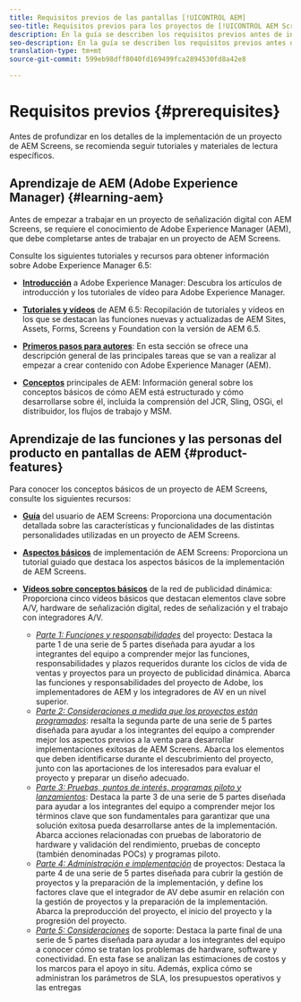 ```yaml
---
title: Requisitos previos de las pantallas [!UICONTROL AEM]
seo-title: Requisitos previos para los proyectos de [!UICONTROL AEM Screens]
description: En la guía se describen los requisitos previos antes de iniciar un proyecto de AEM Screens.
seo-description: En la guía se describen los requisitos previos antes de iniciar un proyecto de AEM Screens.
translation-type: tm+mt
source-git-commit: 599eb98dff8040fd169499fca2894530fd8a42e8

---
```



# Requisitos previos {#prerequisites}

Antes de profundizar en los detalles de la implementación de un proyecto de AEM Screens, se recomienda seguir tutoriales y materiales de lectura específicos.

## Aprendizaje de AEM (Adobe Experience Manager) {#learning-aem}

Antes de empezar a trabajar en un proyecto de señalización digital con AEM Screens, se requiere el conocimiento de Adobe Experience Manager (AEM), que debe completarse antes de trabajar en un proyecto de AEM Screens.

Consulte los siguientes tutoriales y recursos para obtener información sobre Adobe Experience Manager 6.5:

* **[Introducción](https://helpx.adobe.com/experience-manager/get-started.html)** a Adobe Experience Manager: Descubra los artículos de introducción y los tutoriales de vídeo para Adobe Experience Manager.

* **[Tutoriales y vídeos](https://helpx.adobe.com/experience-manager/kt/index/aem-6-5-videos.html)** de AEM 6.5: Recopilación de tutoriales y vídeos en los que se destacan las funciones nuevas y actualizadas de AEM Sites, Assets, Forms, Screens y Foundation con la versión de AEM 6.5.

* **[Primeros pasos para autores](https://helpx.adobe.com/experience-manager/6-5/sites/authoring/using/first-steps.html)**: En esta sección se ofrece una descripción general de las principales tareas que se van a realizar al empezar a crear contenido con Adobe Experience Manager (AEM).

* **[Conceptos](https://helpx.adobe.com/experience-manager/6-5/sites/developing/using/the-basics.html)** principales de AEM: Información general sobre los conceptos básicos de cómo AEM está estructurado y cómo desarrollarse sobre él, incluida la comprensión del JCR, Sling, OSGi, el distribuidor, los flujos de trabajo y MSM.

## Aprendizaje de las funciones y las personas del producto en pantallas de AEM {#product-features}

Para conocer los conceptos básicos de un proyecto de AEM Screens, consulte los siguientes recursos:

* **[Guía](https://helpx.adobe.com/experience-manager/6-5/screens/user-guide.html)** del usuario de AEM Screens: Proporciona una documentación detallada sobre las características y funcionalidades de las distintas personalidades utilizadas en un proyecto de AEM Screens.

* **[Aspectos básicos](https://experienceleague.adobe.com/?launch=AEM-7a#recommended/solutions/experience-manager)** de implementación de AEM Screens: Proporciona un tutorial guiado que destaca los aspectos básicos de la implementación de AEM Screens.

* **[Vídeos sobre conceptos básicos](https://helpx.adobe.com/experience-manager/6-5/screens/user-guide.html?topic=/experience-manager/6-5/screens/morehelp/digital-signage-networks-basics.ug.js)** de la red de publicidad dinámica: Proporciona cinco vídeos básicos que destacan elementos clave sobre A/V, hardware de señalización digital, redes de señalización y el trabajo con integradores A/V.
   * *[Parte 1: Funciones y responsabilidades](https://helpx.adobe.com/experience-manager/6-5/screens/using/project-roles-responsibilities.html)* del proyecto: Destaca la parte 1 de una serie de 5 partes diseñada para ayudar a los integrantes del equipo a comprender mejor las funciones, responsabilidades y plazos requeridos durante los ciclos de vida de ventas y proyectos para un proyecto de publicidad dinámica. Abarca las funciones y responsabilidades del proyecto de Adobe, los implementadores de AEM y los integradores de AV en un nivel superior.
   * *[Parte 2: Consideraciones a medida que los proyectos están programados](https://helpx.adobe.com/experience-manager/6-5/screens/using/project-considerations.html)*: resalta la segunda parte de una serie de 5 partes diseñada para ayudar a los integrantes del equipo a comprender mejor los aspectos previos a la venta para desarrollar implementaciones exitosas de AEM Screens. Abarca los elementos que deben identificarse durante el descubrimiento del proyecto, junto con las aportaciones de los interesados para evaluar el proyecto y preparar un diseño adecuado.
   * *[Parte 3: Pruebas, puntos de interés, programas piloto y lanzamientos](https://helpx.adobe.com/experience-manager/6-5/screens/using/testing-pocs-pilots-rollouts.html)*: Destaca la parte 3 de una serie de 5 partes diseñada para ayudar a los integrantes del equipo a comprender mejor los términos clave que son fundamentales para garantizar que una solución exitosa pueda desarrollarse antes de la implementación. Abarca acciones relacionadas con pruebas de laboratorio de hardware y validación del rendimiento, pruebas de concepto (también denominadas POCs) y programas piloto.
   * *[Parte 4: Administración e implementación](https://helpx.adobe.com/experience-manager/6-5/screens/using/project-management-and-deployment.html)* de proyectos: Destaca la parte 4 de una serie de 5 partes diseñada para cubrir la gestión de proyectos y la preparación de la implementación, y define los factores clave que el integrador de AV debe asumir en relación con la gestión de proyectos y la preparación de la implementación. Abarca la preproducción del proyecto, el inicio del proyecto y la progresión del proyecto.
   * *[Parte 5: Consideraciones](https://helpx.adobe.com/experience-manager/6-5/screens/using/support-considerations.html)* de soporte: Destaca la parte final de una serie de 5 partes diseñada para ayudar a los integrantes del equipo a conocer cómo se tratan los problemas de hardware, software y conectividad. En esta fase se analizan las estimaciones de costos y los marcos para el apoyo in situ. Además, explica cómo se administran los parámetros de SLA, los presupuestos operativos y las entregas